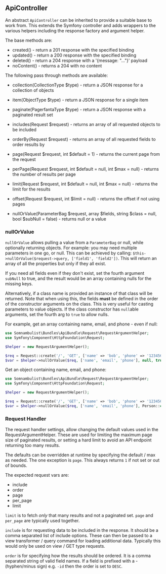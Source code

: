 ## ApiController

An abstract `ApiController` can be inherited to provide a suitable base to work from.
This extends the Symfony controller and adds wrappers to the various helpers including
the response factory and argument helper.

The base methods are:

* created() - return a 201 response with the specified binding
* updated() - return a 200 response with the specified binding
* deleted() - return a 204 response with a '{message: "..."}' payload
* noContent() - returns a 204 with no content

The following pass through methods are available:

* collection(CollectionType $type) - return a JSON response for a collection of objects
* item(ObjectType $type) - return a JSON response for a single item
* paginate(PagerfantaType $type) - return a JSON response with a paginated result set

* includes(Request $request) - returns an array of all requested objects to be included
* orderBy(Request $request) - returns an array of all requested fields to order results by
* page(Request $request, int $default = 1) - returns the current page from the request
* perPage(Request $request, int $default = null, int $max = null) - returns the number of results per page
* limit(Request $request, int $default = null, int $max = null) - returns the limit for the results
* offset(Request $request, int $limit = null) - returns the offset if not using pages
* nullOrValue(ParameterBag $request, array $fields, string $class = null, bool $subNull = false) - returns null or a value

### nullOrValue

`nullOrValue` allows pulling a value from a `ParameterBag` or null, while optionally returning
objects. For example: you may need multiple parameters in one go, or null. This can be achieved
by calling: `$this->nullOrValue($request->query, ['field1', 'field2'])`. This will return an
array of all the properties but only if they all exist.

If you need all fields even if they don't exist, set the fourth argument `subNull` to true, and
the result would be an array containing nulls for the missing keys.

Alternatively, if a class name is provided an instance of that class will be returned. Note
that when using this, the fields __must__ be defined in the order of the constructor arguments
on the class. This is very useful for casting parameters to value objects. If the class
constructor has `null`able arguments, set the fourth arg to `true` to allow nulls.

For example, get an array containing name, email, and phone - even if null:

```php
use Somnambulist\Bundles\ApiBundle\Request\RequestArgumentHelper;
use Symfony\Component\HttpFoundation\Request;

$helper = new RequestArgumentHelper();

$req = Request::create('/', 'GET', ['name' => 'bob', 'phone' => '12345678990'])->query;
$var = $helper->nullOrValue($req, ['name', 'email', 'phone'], null, true);
```

Get an object containing name, email, and phone:

```php
use Somnambulist\Bundles\ApiBundle\Request\RequestArgumentHelper;
use Symfony\Component\HttpFoundation\Request;

$helper = new RequestArgumentHelper();

$req = Request::create('/', 'GET', ['name' => 'bob', 'phone' => '12345678990'])->query;
$var = $helper->nullOrValue($req, ['name', 'email', 'phone'], Person::class);
```

### Request Handler

The request handler settings, allow changing the default values used in the RequestArgumentHelper.
These are used for limiting the maximum page size of paginated results, or setting a hard limit to
avoid an API endpoint returning too many results.

The defaults can be overridden at runtime by specifying the default / max as needed. The one
exception is `page`. This always returns `1` if not set or out of bounds.

The expected request vars are:

* include
* order
* page
* per_page
* limit

`limit` is to fetch _only_ that many results and not a paginated set. `page` and `per_page` are
typically used together.

`include` is for requesting data to be included in the response. It should be a comma separated
list of include options. These can then be passed to a view transformer / query command for
loading additional data. Typically this would only be used on view / GET type requests.

`order` is for specifying how the results should be ordered. It is a comma separated string of
valid field names. If a field is prefixed with a - (hyphen/minus sign) e.g. `-id` then the order
is set to `DESC`.

